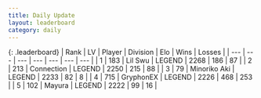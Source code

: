 ```yaml
---
title: Daily Update
layout: leaderboard
category: daily
---
```


{: .leaderboard}
| Rank | LV | Player | Division | Elo | Wins | Losses |
| --- | --- | --- | --- | --- | --- | --- |
| <span data-change="1">1</span> | 183 | <span title="ID: 468342">Lil Swu</span> | LEGEND | <span data-change="6">2268</span> | <span data-change="1">186</span> | <span data-change="0">87</span> |
| <span data-change="-1">2</span> | 213 | <span title="ID: 539711">Connection</span> | LEGEND | <span data-change="-16">2250</span> | <span data-change="0">215</span> | <span data-change="1">88</span> |
| <span data-change="0">3</span> | 79 | <span title="ID: 456466">Minoriko Aki</span> | LEGEND | <span data-change="0">2233</span> | <span data-change="0">82</span> | <span data-change="0">8</span> |
| <span data-change="1">4</span> | 715 | <span title="ID: 315148">GryphonEX</span> | LEGEND | <span data-change="20">2226</span> | <span data-change="12">468</span> | <span data-change="3">253</span> |
| <span data-change="-1">5</span> | 102 | <span title="ID: 381526">Mayura</span> | LEGEND | <span data-change="12">2222</span> | <span data-change="2">99</span> | <span data-change="0">16</span> |